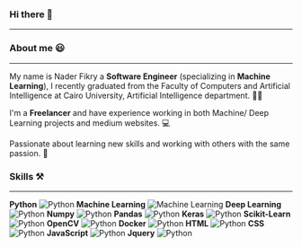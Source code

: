 ### Hi there 👋
- - -
### About me :smiley:
- - -
My name is Nader Fikry a **Software Engineer** (specializing in **Machine Learning**), I recently graduated from the Faculty of Computers and Artificial Intelligence at Cairo University, Artificial Intelligence department. :man_student:

I'm a **Freelancer** and have experience working in both Machine/ Deep Learning projects and medium websites. :computer:

Passionate about learning new skills and working with others with the same passion. :rocket:

### Skills :hammer_and_pick:
- - -
**Python** ![Python](https://cdn-icons-png.flaticon.com/16/1822/1822920.png) **Machine Learning** ![Machine Learning](https://cdn-icons.flaticon.com/png/16/6100/premium/6100860.png) **Deep Learning** ![Python](https://cdn-icons-png.flaticon.com/16/1822/1822920.png) **Numpy** ![Python](https://cdn-icons-png.flaticon.com/16/1822/1822920.png) **Pandas** ![Python](https://cdn-icons-png.flaticon.com/16/1822/1822920.png) **Keras** ![Python](https://cdn-icons-png.flaticon.com/16/1822/1822920.png) **Scikit-Learn** ![Python](https://cdn-icons-png.flaticon.com/16/1822/1822920.png) **OpenCV** ![Python](https://cdn-icons-png.flaticon.com/16/1822/1822920.png) **Docker** ![Python](https://cdn-icons-png.flaticon.com/16/1822/1822920.png) **HTML** ![Python](https://cdn-icons-png.flaticon.com/16/1822/1822920.png) **CSS** ![Python](https://cdn-icons-png.flaticon.com/16/1822/1822920.png) **JavaScript** ![Python](https://cdn-icons-png.flaticon.com/16/1822/1822920.png) **Jquery** ![Python](https://cdn-icons-png.flaticon.com/16/1822/1822920.png)

<!--
**Nader-Fikry/Nader-Fikry** is a ✨ _special_ ✨ repository because its `README.md` (this file) appears on your GitHub profile.

Here are some ideas to get you started:

- 🔭 I’m currently working on ...
- 🌱 I’m currently learning ...
- 👯 I’m looking to collaborate on ...
- 🤔 I’m looking for help with ...
- 💬 Ask me about ...
- 📫 How to reach me: ...
- 😄 Pronouns: ...
- ⚡ Fun fact: ...
-->
